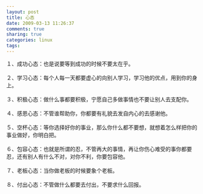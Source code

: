 ```yaml
---
layout: post
title: 心态
date: 2009-03-13 11:26:37
comments: true
sharing: true
categories: linux
tags: 
---
```


<p>
１、成功心态：也是说要等到成功的时候不要太在乎。<br />
<br />
２、学习心态：每个人每一天都要虚心的向别人学习，学习他的优点，用到你的身上。<br />
<br />
３、积极心态：做什么事都要积极，宁愿自己多做事情也不要让别人去支配你。<br />
<br />
４、感恩心态：不管谁帮助你，你都要有礼貌去发自内心的去感谢他。<br />
<br />
５、空杯心态：等你选择好你的事业，那么你什么都不要想，就想着怎么样把你的事业做好，你明白把。<br />
<br />
６、包容心态：也就是所谓的忍，不管再大的事情，再让你伤心难受的事你都要忍，还有别人有什么不对，对你不利，你要包容他。<br />
<br />
７、老板心态：当你做老板的时候要象个老板。<br />
<br />
８、付出心态：不管做什么都要去付出，不要求什么回报。
</p>
<p>
&nbsp;
</p>
